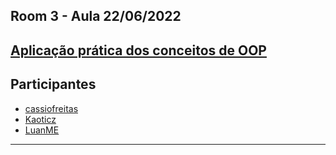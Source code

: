 ﻿## Room 3 - Aula 22/06/2022
## [Aplicação prática dos conceitos de OOP](./aula14_atividade_1)
## Participantes
- [cassiofreitas](https://github.com/cassiofreitas)
- [Kaoticz](https://github.com/Kaoticz)
- [LuanME ](https://github.com/LuanME)

------------------------------
